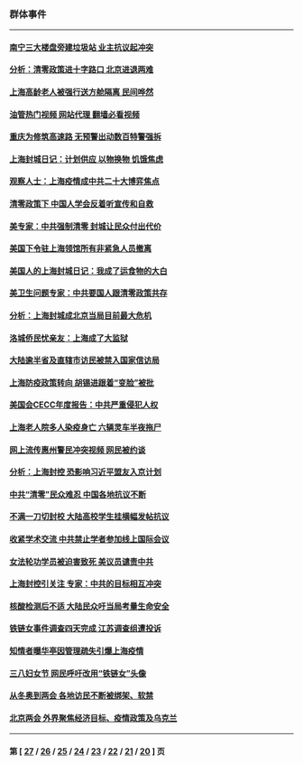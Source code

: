 ### 群体事件
---
#### [南宁三大楼盘旁建垃圾站 业主抗议起冲突](../../pages/ncid279/n13723244.md?05010845) 
#### [分析：清零政策进十字路口 北京进退两难](../../pages/ncid279/n13722760.md?05010845) 
#### [上海高龄老人被强行送方舱隔离 民间哗然](../../pages/ncid279/n13717318.md?05010845) 
#### [油管热门视频 网站代理 翻墙必看视频](http://209.222.30.114:81/youtube.html?05010845)
#### [重庆为修筑高速路 无预警出动数百特警强拆](../../pages/ncid279/n13716893.md?05010845) 
#### [上海封城日记：计划供应 以物换物 饥饿焦虑](../../pages/ncid279/n13715646.md?05010845) 
#### [观察人士：上海疫情成中共二十大博弈焦点](../../pages/ncid279/n13713349.md?05010845) 
#### [清零政策下 中国人学会反着听宣传和自救](../../pages/ncid279/n13711002.md?05010845) 
#### [美专家：中共强制清零 封城让民众付出代价](../../pages/ncid279/n13709482.md?05010845) 
#### [美国下令驻上海领馆所有非紧急人员撤离](../../pages/ncid279/n13709373.md?05010845) 
#### [美国人的上海封城日记：我成了运食物的大白](../../pages/ncid279/n13707573.md?05010845) 
#### [美卫生问题专家：中共要国人跟清零政策共存](../../pages/ncid279/n13705925.md?05010845) 
#### [分析：上海封城成北京当局目前最大危机](../../pages/ncid279/n13702771.md?05010845) 
#### [洛城侨民忧亲友：上海成了大监狱](../../pages/ncid279/n13693937.md?05010845) 
#### [大陆逾半省及直辖市访民被禁入国家信访局](../../pages/ncid279/n13689201.md?05010845) 
#### [上海防疫政策转向 胡锡进跟着“变脸”被批](../../pages/ncid279/n13688098.md?05010845) 
#### [美国会CECC年度报告：中共严重侵犯人权](../../pages/ncid279/n13687784.md?05010845) 
#### [上海老人院多人染疫身亡 六辆灵车半夜拖尸](../../pages/ncid279/n13687060.md?05010845) 
#### [网上流传惠州警民冲突视频 网民被约谈](../../pages/ncid279/n13687562.md?05010845) 
#### [分析：上海封控 恐影响习近平盟友入京计划](../../pages/ncid279/n13686881.md?05010845) 
#### [中共“清零”民众难忍 中国各地抗议不断](../../pages/ncid279/n13685186.md?05010845) 
#### [不满一刀切封校 大陆高校学生挂横幅发帖抗议](../../pages/ncid279/n13683669.md?05010845) 
#### [收紧学术交流 中共禁止学者参加线上国际会议](../../pages/ncid279/n13684255.md?05010845) 
#### [女法轮功学员被迫害致死 美议员谴责中共](../../pages/ncid279/n13682069.md?05010845) 
#### [上海封控引关注 专家：中共的目标相互冲突](../../pages/ncid279/n13679402.md?05010845) 
#### [核酸检测后不适 大陆民众吁当局考量生命安全](../../pages/ncid279/n13674223.md?05010845) 
#### [铁链女事件调查四天完成 江苏调查组遭投诉](../../pages/ncid279/n13673940.md?05010845) 
#### [知情者曝华亭因管理疏失引爆上海疫情](../../pages/ncid279/n13642418.md?05010845) 
#### [三八妇女节 网民呼吁改用“铁链女”头像](../../pages/ncid279/n13629332.md?05010845) 
#### [从冬奥到两会 各地访民不断被绑架、软禁](../../pages/ncid279/n13623432.md?05010845) 
#### [北京两会 外界聚焦经济目标、疫情政策及乌克兰](../../pages/ncid279/n13622785.md?05010845) 

---
#### 第 [ [27](./27.md?05010845) / [26](./26.md?05010845) / [25](./25.md?05010845) / [24](./24.md?05010845) / [23](./23.md?05010845) / [22](./22.md?05010845) / [21](./21.md?05010845) / [20](./20.md?05010845) ] 页
